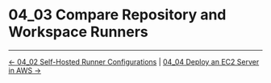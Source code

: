 # 04_03 Compare Repository and Workspace Runners

<!-- FooterStart -->
---
[← 04_02 Self-Hosted Runner Configurations](../04_02_self_hosted_runner_configurations/README.md) | [04_04 Deploy an EC2 Server in AWS →](../04_04_deploy_an_ec2_server_in_aws/README.md)
<!-- FooterEnd -->

